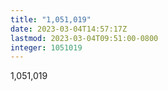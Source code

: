 ```yaml
---
title: "1,051,019"
date: 2023-03-04T14:57:17Z
lastmod: 2023-03-04T09:51:00-0800
integer: 1051019
---
```


1,051,019

